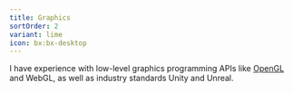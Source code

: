 ```yaml
---
title: Graphics
sortOrder: 2
variant: lime
icon: bx:bx-desktop
---
```


I have experience with low-level graphics programming APIs like [OpenGL](/work/gltf-viewer) and WebGL, as well as industry standards Unity and Unreal.